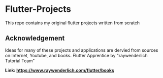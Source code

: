 # Flutter-Projects

This repo contains my original flutter projects written from scratch

## Acknowledgement

Ideas for many of these projects and applications are dervied from sources on Internet, Youtube, and books. Flutter Apprentice by "raywenderlich Tutorial Team"

**Link: https://www.raywenderlich.com/flutter/books**
